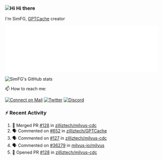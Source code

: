 ### <img src='https://qpluspicture.oss-cn-beijing.aliyuncs.com/6LjjQA/Hi.gif' alt='Hi' width="24"/> Hi there

I'm SimFG, [GPTCache](https://github.com/zilliztech/GPTCache) creator

![Metrics 👋](/metrics.plugin.followup.user.svg)

![SimFG's GitHub stats](https://github-readme-stats.vercel.app/api?username=SimFG&show_icons=true&theme=radical&count_private=true)

📫 How to reach me:

[![Connect on Mail](https://img.shields.io/badge/Ask%20me-anything-1abc9c.svg)](mailto:1142838399@qq.com)
[![Twitter](https://img.shields.io/twitter/follow/FogSim?style=social)](https://twitter.com/FogSim)
[![Discord](https://img.shields.io/discord/1092648432495251507?label=Discord&logo=discord)](https://discord.gg/Q8C6WEjSWV)

### :zap: Recent Activity

<!--START_SECTION:activity-->
1. 🎉 Merged PR [#128](https://github.com/zilliztech/milvus-cdc/pull/128) in [zilliztech/milvus-cdc](https://github.com/zilliztech/milvus-cdc)
2. 🗣 Commented on [#652](https://github.com/zilliztech/GPTCache/issues/652) in [zilliztech/GPTCache](https://github.com/zilliztech/GPTCache)
3. 🗣 Commented on [#127](https://github.com/zilliztech/milvus-cdc/issues/127) in [zilliztech/milvus-cdc](https://github.com/zilliztech/milvus-cdc)
4. 🗣 Commented on [#36279](https://github.com/milvus-io/milvus/issues/36279) in [milvus-io/milvus](https://github.com/milvus-io/milvus)
5. 💪 Opened PR [#128](https://github.com/zilliztech/milvus-cdc/pull/128) in [zilliztech/milvus-cdc](https://github.com/zilliztech/milvus-cdc)
<!--END_SECTION:activity-->

